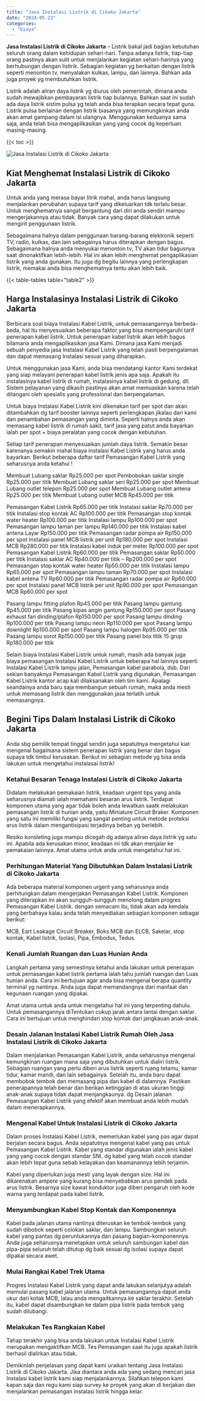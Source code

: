 ```yaml
---
title: "Jasa Instalasi Listrik di Cikoko Jakarta"
date: "2024-05-23"
categories: 
  - "biaya"
---
```


**Jasa Instalasi Listrik di Cikoko Jakarta** – Listrik bakal jadi bagian kebutuhan seluruh orang dalam kehidupan sehari-hari. Tanpa adanya listrik, tiap-tiap orang pastinya akan sulit untuk menjalankan kegiatan sehari-harinya yang berhubungan dengan listirik. Sebagian kegiatan yg berkaitan dengan listrik seperti menonton tv, menyalakan kulkas, lampu, dan lainnya. Bahkan ada juga proyek yg membutuhkan listrik.

Listrik adalah aliran daya listrik yg diurus oleh pemerintah, dimana anda sudah mewajibkan pembayaran listrik tiap bulannya. Bahkan saat ini sudah ada daya listrik sistim pulsa yg telah anda bisa terapkan secara tepat guna. Listrik pulsa berlainan dengan listrik biasanya yang memungkinkan anda akan amat gampang dalam isi ulangnya. Menggunakan keduanya sama saja, anda telah bisa mengaplikasikan yang yang cocok dg keperluan masing-masing.

{{< toc >}}

![Jasa Instalasi Listrik di Cikoko Jakarta](/images/instalasi-listrik-murah41.png)

## Kiat Menghemat Instalasi Listrik di Cikoko Jakarta

Untuk anda yang merasa bayar litrik mahal, anda harus langsung menjalankan perubahan supaya tarif yang dikeluarkan tdk terlalu besar. Untuk menghematnya sangat bergantung dari diri anda sendiri mampu mengerjakannya atau tidak. Banyak cara yang dapat dilakukan untuk mengirit penggunaan listrik.

Sebagaimana halnya dalam penggunaan barang-barang elektronik seperti TV, radio, kulkas, dan lain sebagainya harus diterapkan dengan bagus. Sebagaimana halnya anda menyukai menonton tv, TV akan tidur bagusnya saat dinonaktifkan lebih-lebih. Hal ini akan lebih menghemat pengaplikasian listrik yang anda gunakan. Itu juga dg begitu lainnya yang perlengkapan listrik, memakai anda bisa menghematnya tentu akan lebih baik.

{{< table-tables table="table2" >}}

## Harga Instalasinya Instalasi Listrik di Cikoko Jakarta

Berbicara soal biaya Instalasi Kabel Listrik, untuk pemasangannya berbeda-beda, hal itu menyesuaikan beberapa faktor yang bisa mempengaruhi tarif penerapan kabel listrik. Untuk penerapan kabel listrik akan lebih bagus bilamana anda mengaplikasikan jasa Kami. Dimana jasa Kami menjadi sebuah penyedia jasa Instalasi Kabel Listrik yang telah pasti berpengalaman dan dapat memasang Instalasi sesuai yang diharapkan.

Untuk menggunakan jasa Kami, anda bisa mendatangi kantor Kami terdekat yang siap melayani penerapan kabel listrik jenis apa saja. Apakah itu instalasinya kabel listrik di rumah, instalasinya kabel listrik di gedung, dll. Sistem pelayanan yang dikasih pastinya akan amat memuaskan karena telah ditangani oleh spesialis yang professional dan berpengalaman.

Untuk biaya Instalasi Kabel Listrik kini dikenakan tarif per spot dan akan ditambahkan dg tarif booster lainnya seperti perlengkapan jikalau dari kami dan penambahan pemasangan yang diminta. Seperti halnya anda akan memasang kabel listrik di rumah sakit, tarif jasa yang patut anda bayarkan ialah per spot + biaya peralatan yang cocok dengan kebutuhan.

Setiap tarif penerapan menyesuaikan jumlah daya listrik. Semakin besar karenanya semakin mahal biaya instalasi Kabel Listrik yang harus anda bayarkan. Berikut beberapa daftar tarif Pemasangan Kabel Listrik yang seharusnya anda ketahui !

Membuat Lubang saklar Rp25.000 per spot Pembobokan saklar single Rp25.000 per titik Membuat Lubang saklar seri Rp25.000 per spot Membuat Lubang outlet telepon Rp25.000 per spot Membuat Lubang outlet antena Rp25.000 per titik Membuat Lubang outlet MCB Rp45.000 per titik

Pemasangan Kabel Listrik Rp65.000 per titik Instalasi saklar Rp70.000 per titik Instalasi stop kontak AC Rp100.000 per titik Pemasangan stop kontak water heater Rp100.000 per titik Instalasi lampu Rp100.000 per spot Pemasangan lampu taman per lampu Rp140.000 per titik Instalasi kabel antena Layar Rp150.000 per titik Pemasangan radar pompa air Rp150.000 per spot Instalasi panel MCB listrik per unit Rp180.000 per spot Instalasi MCB Rp280.000 per titik Instalasi kabel induk per meter Rp100.000 per spot Pemasangan Kabel Listrik Rp60.000 per titik Pemasangan saklar Rp50.000 per titik Instalasi saklar AC Rp40.000 per titik – Rp200.000 per spot Pemasangan stop kontak water heater Rp50.000 per titik Instalasi lampu Rp65.000 per spot Pemasangan lampu taman Rp70.000 per spot Instalasi kabel antena TV Rp60.000 per titik Pemasangan radar pompa air Rp60.000 per spot Instalasi panel MCB listrik per unit Rp90.000 per spot Pemasangan MCB Rp60.000 per spot

Pasang lampu fitting plafon Rp45.000 per titik Pasang lampu gantung Rp45.000 per titik Pasang kipas angin gantung Rp150.000 per spot Pasang exhaust fan dinding/plafon Rp150.000 per spot Pasang lampu dinding Rp100.000 per titik Pasang lampu neon Rp110.000 per spot Pasang lampu downlight Rp100.000 per spot Pasang lampu halogen Rp95.000 per titik Pasang lampu sorot Rp150.000 per titik Pasang panel box titik 15 grup Rp180.000 per titik

Selain biaya Instalasi Kabel Listrik untuk rumah, masih ada banyak juga biaya pemasangan Instalasi Kabel Listrik untuk beberapa hal lainnya seperti Instalasi Kabel Listrik lampu jalan, Pemasangan kabel parabola, dsb. Dari sekian banyaknya Pemasangan Kabel Listrik yang digunakan, Pemasangan Kabel Listrik kantor acap kali dilaksanakan oleh tim kami. Apalagi seandainya anda baru saja membangun sebuah rumah, maka anda mesti untuk memasang listrik dan menggunakan jasa terlatih untuk memasangnya.

## Begini Tips Dalam Instalasi Listrik di Cikoko Jakarta


Anda sbg pemilik tempat tinggal sendiri juga sepatutnya mengetahui kiat mengenal bagaimana sistem penerapan listrik yang benar dan bagus supaya tdk timbul kerusakan. Berikut ini sebagian metode yg bisa anda lakukan untuk mengetahui instalasai listrik!

### Ketahui Besaran Tenaga Instalasi Listrik di Cikoko Jakarta

Didalam melakukan pemakaian listrik, keadaan urgent tips yang anda seharusnya diamati ialah memahami besaran arus listrik. Terdapat komponen utama yang agar tidak boleh anda lewatkan saatk melakukan pemasangan listrik di hunian anda, yaitu Miniature Circuit Braker. Komponen yang satu ini memiliki fungsi yang sangat penting untuk metode proteksi arus listrik dalam mengantisipasi terjadinya beban yg berlebih.

Resiko konsleting juga mampu dicegah dg adanya aliran daya listrik yg satu ini. Apabila ada kerusakan minor, keadaan ini tdk akan menjalar ke pemakaian lainnya. Amat utama untuk anda untuk mengetahui hal ini.

### Perhitungan Material Yang Dibutuhkan Dalam Instalasi Listrik di Cikoko Jakarta

Ada beberapa material komponen urgent yang seharusnya anda perhitungkan dalam mengerjakan Pemasangan Kabel Listrik. Komponen yang diterapkan ini akan sungguh-sungguh menolong dalam progres Pemasangan Kabel Listrik. dengan semacam itu, tidak akan ada kendala yang berbahaya kalau anda telah menyediakan sebagian komponen sebagai berikut:

MCB, Eart Leakage Circuit Breaker, Boks MCB dan ELCB, Sakelar, stop kontak, Kabel listrik, Isolasi, Pipa, Embodus, Tedus.

### Kenali Jumlah Ruangan dan Luas Hunian Anda

Langkah pertama yang semestinya ketahui anda lakukan untuk penerapan untuk pemasangan kabel listrik pertama ialah tahu jumlah ruangan dan Luas hunian anda. Cara ini bertujuan agar anda bisa mengenal berapa quantity terminal yg nantinya. Anda juga dapat memandangnya dari manfaat dan kegunaan ruangan yang dipakai.

Amat utama untuk anda untuk mengetahui hal ini yang terpenting dahulu. Untuk pemasangannya diTentukan cukup jarak antara lantai dengan saklar. Cara ini bertujuan untuk menghindari stop kontak dari jangkauan anak-anak.

### Desain Jalanan Instalasi Kabel Listrik Rumah Oleh Jasa Instalasi Listrik di Cikoko Jakarta

Dalam menjalankan Pemasangan Kabel Listrik, anda seharusnya mengenal kemungkinan ruangan mana saja yang dibutuhkan untuk dialiri listrik. Sebagian ruangan yang perlu diberi arus listrik seperti ruang tetamu, kamar tidur, kamar mandi, dan lain sebagainya. Setelah itu, anda baru dapat membobok tembok dan memasang pipa dan kabel di dalamnya. Pastikan penerapannya telah benar dan berikan ketinggian di atas ukuran tinggi anak-anak supaya tidak dapat menjangkaunya. dg Desain jalanan Pemasangan Kabel Listrik yang efektif akan membuat anda lebih mudah dalam menerapkannya.

### Mengenal Kabel Untuk Instalasi Listrik di Cikoko Jakarta

Dalam proses Instalasi Kabel Listrik, memerlukan kabel yang pas agar dapat berjalan secara bagus. Anda sepatutnya mengenal kabel yang pas untuk Pemasangan Kabel Listrik. Kabel yang standar digunakan ialah jenis kabel yang yang cocok dengan standar SNI. dg kabel yang telah cocok standar akan lebih tepat guna sebab kelayakan dan keamanannya lebih terjamin.

Kabel yang diperlukan juga mesti yang layak dengan size. Hal ini dikarenakan ampere yang kurang bisa menyebabkan arus pendek pada arus listrik. Besarnya size kawat konduktor juga diberi pengaruh oleh kode warna yang terdapat pada kabel listrik.

### Menyambungkan Kabel Stop Kontak dan Komponennya

Kabel pada jalanan utama nantinya diteruskan ke tembok-tembok yang sudah dibobok seperti colokan saklar, dan lampu. Sambungkan seluruh kabel yang pantas dg peruntukannya dan pasang bagian-komponennya. Anda juga seharusnya menetapkan untuk seluruh sambungan kabel dan pipa-pipa seluruh telah ditutup dg baik sesuai dg isolasi supaya dapat dipakai secara awet.

### Mulai Rangkai Kabel Trek Utama

Progres Instalasi Kabel Listrik yang dapat anda lakukan selanjutya adalah memulai pasang kabel jalanan utama. Untuk pemasangannya dapat anda ukur dari kotak MCB, lalau anda mengaitkannya ke saklar terakhir. Setelah itu, kabel dapat disambungkan ke dalam pipa listrik pada tembok yang sudah dilubangi.

### Melakukan Tes Rangkaian Kabel

Tahap terakhir yang bisa anda lakukan untuk Instalasi Kabel Listrik merupakan mengaktifkan MCB. Tes Pemasangan saat itu juga apakah listrik berhasil dialirkan atau tidak.

Demikinlah penjelasan yang dapat kami uraikan tentang Jasa Instalasi Listrik di Cikoko Jakarta. Jika diantara anda ada yang sedang mencari jasa Instalasi kabel listrik kami siap menjalankannya. Silahkan telepon kami kapan saja dan regu kami siap survey ke proyek yang akan di kerjakan dan menjalankan pemasangan instalasi listrik hingga kelar.
